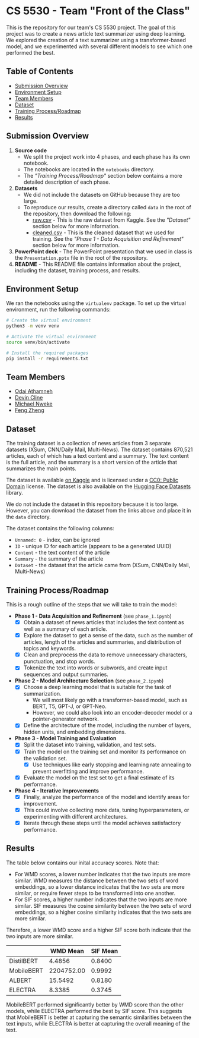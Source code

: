# CS 5530 - Team "Front of the Class"

This is the repository for our team's CS 5530 project. The goal of this project was to create a news article text summarizer using deep learning. We explored the creation of a text summarizer using a transformer-based model, and we experimented with several different models to see which one performed the best.

## Table of Contents

- [Submission Overview](#submission-overview)
- [Environment Setup](#environment-setup)
- [Team Members](#team-members)
- [Dataset](#dataset)
- [Training Process/Roadmap](#training-processroadmap)
- [Results](#results)

## Submission Overview

1. **Source code**
    - We split the project work into 4 phases, and each phase has its own notebook. 
    - The notebooks are located in the `notebooks` directory. 
    - The *"Training Process/Roadmap"* section below contains a more detailed description of each phase.
2. **Datasets**
    - We did not include the datasets on GitHub because they are too large.
    - To reproduce our results, create a directory called `data` in the root of the repository, then download the following:
        - [raw.csv](https://drive.google.com/file/d/1wPYWk5mfTO3MuymdG4ZmcCcQfdx4W-GG/view?usp=sharing) - This is the raw dataset from Kaggle. See the *"Dataset"* section below for more information.
        - [cleaned.csv](https://drive.google.com/file/d/1X_bgh4v4LHWivnlRTZtQlA8N2b9lgcjt/view?usp=share_link) - This is the cleaned dataset that we used for training. See the *"Phase 1 - Data Acquisition and Refinement"* section below for more information.
3. **PowerPoint deck** - The PowerPoint presentation that we used in class is the `Presentation.pptx` file in the root of the repository.
4. **README** - This README file contains information about the project, including the dataset, training process, and results.

## Environment Setup

We ran the notebooks using the `virtualenv` package. To set up the virtual environment, run the following commands:

```bash
# Create the virtual environment
python3 -m venv venv

# Activate the virtual environment
source venv/bin/activate

# Install the required packages
pip install -r requirements.txt
```

## Team Members

- [Odai Athamneh](https://github.com/heyodai)
- [Devin Cline](https://github.com/orangedoor)
- [Michael Nweke](https://github.com/m-nweke)
- [Feng Zheng](https://github.com/FengZheng99)

## Dataset

The training dataset is a collection of news articles from 3 separate datasets (XSum, CNN/Daily Mail, Multi-News). The dataset contains 870,521 articles, each of which has a text content and a summary. The text content is the full article, and the summary is a short version of the article that summarizes the main points. 

The dataset is available [on Kaggle](https://www.kaggle.com/datasets/sbhatti/news-summarization) and is licensed under a [CC0: Public Domain](https://creativecommons.org/publicdomain/zero/1.0/) license. The dataset is also available on the [Hugging Face Datasets](https://huggingface.co/datasets/cnn_dailymail) library.

We do not include the dataset in this repository because it is too large. However, you can download the dataset from the links above and place it in the `data` directory.

The dataset contains the following columns:
- `Unnamed: 0` - index, can be ignored
- `ID` - unique ID for each article (appears to be a generated UUID)
- `Content` - the text content of the article
- `Summary` - the summary of the article
- `Dataset` - the dataset that the article came from (XSum, CNN/Daily Mail, Multi-News)

## Training Process/Roadmap

This is a rough outline of the steps that we will take to train the model:

- **Phase 1 - Data Acquisition and Refinement** (see `phase_1.ipynb`)
    - [x] Obtain a dataset of news articles that includes the text content as well as a summary of each article. 
    - [x] Explore the dataset to get a sense of the data, such as the number of articles, length of the articles and summaries, and distribution of topics and keywords.
    - [x] Clean and preprocess the data to remove unnecessary characters, punctuation, and stop words. 
    - [x] Tokenize the text into words or subwords, and create input sequences and output summaries.
- **Phase 2 - Model Architecture Selection** (see `phase_2.ipynb`)
    - [x] Choose a deep learning model that is suitable for the task of summarization. 
        - We will most likely go with a transformer-based model, such as BERT, T5, GPT-J, or GPT-Neo.
        - However, we could also look into an encoder-decoder model or a pointer-generator network. 
    - [x] Define the architecture of the model, including the number of layers, hidden units, and embedding dimensions.
- **Phase 3 - Model Training and Evaluation** 
    - [x] Split the dataset into training, validation, and test sets.
    - [x] Train the model on the training set and monitor its performance on the validation set. 
        - [x] Use techniques like early stopping and learning rate annealing to prevent overfitting and improve performance. 
    - [x] Evaluate the model on the test set to get a final estimate of its performance.
- **Phase 4 - Iterative Improvements** 
    - [x] Finally, analyze the performance of the model and identify areas for improvement. 
    - [x] This could involve collecting more data, tuning hyperparameters, or experimenting with different architectures. 
    - [x] Iterate through these steps until the model achieves satisfactory performance.

## Results

The table below contains our inital accuracy scores. Note that: 

- For WMD scores, a lower number indicates that the two inputs are more similar. WMD measures the distance between the two sets of word embeddings, so a lower distance indicates that the two sets are more similar, or require fewer steps to be transformed into one another.
- For SIF scores, a higher number indicates that the two inputs are more similar. SIF measures the cosine similarity between the two sets of word embeddings, so a higher cosine similarity indicates that the two sets are more similar.

Therefore, a lower WMD score and a higher SIF score both indicate that the two inputs are more similar.

|            | WMD Mean   | SIF Mean |
|------------|------------|----------|
| DistilBERT | 4.4856     | 0.8400   |
| MobileBERT | 2204752.00 | 0.9992   |
| ALBERT     | 15.5492    | 0.8180   |
| ELECTRA    | 8.3385     | 0.3745   |

MobileBERT performed significantly better by WMD score than the other models, while ELECTRA performed the best by SIF score. This suggests that MobileBERT is better at capturing the semantic similarities between the text inputs, while ELECTRA is better at capturing the overall meaning of the text.